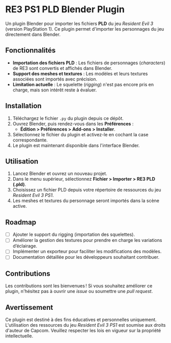 # RE3 PS1 PLD Blender Plugin 

Un plugin Blender pour importer les fichiers **PLD** du jeu _Resident Evil 3_ (version PlayStation 1). Ce plugin permet d'importer les personnages du jeu directement dans Blender.

## Fonctionnalités

- **Importation des fichiers PLD** : Les fichiers de personnages (_characters_) de RE3 sont convertis et affichés dans Blender.
- **Support des meshes et textures** : Les modèles et leurs textures associées sont importés avec précision.
- **Limitation actuelle** : Le squelette (_rigging_) n'est pas encore pris en charge, mais son intérêt reste à évaluer.

## Installation

1. Téléchargez le fichier `.py` du plugin depuis ce dépôt.
2. Ouvrez Blender, puis rendez-vous dans les **Préférences** :
   - **Édition > Préférences > Add-ons > Installer**.
3. Sélectionnez le fichier du plugin et activez-le en cochant la case correspondante.
4. Le plugin est maintenant disponible dans l'interface Blender.

## Utilisation

1. Lancez Blender et ouvrez un nouveau projet.
2. Dans le menu supérieur, sélectionnez **Fichier > Importer > RE3 PLD (.pld)**.
3. Choisissez un fichier PLD depuis votre répertoire de ressources du jeu _Resident Evil 3 PS1_.
4. Les meshes et textures du personnage seront importés dans la scène active.

## Roadmap

- [ ] Ajouter le support du rigging (importation des squelettes).
- [ ] Améliorer la gestion des textures pour prendre en charge les variations d’éclairage.
- [ ] Implémenter un exporteur pour faciliter les modifications des modèles.
- [ ] Documentation détaillée pour les développeurs souhaitant contribuer.

## Contributions

Les contributions sont les bienvenues ! Si vous souhaitez améliorer ce plugin, n'hésitez pas à ouvrir une _issue_ ou soumettre une _pull request_.

## Avertissement

Ce plugin est destiné à des fins éducatives et personnelles uniquement. L'utilisation des ressources du jeu _Resident Evil 3 PS1_ est soumise aux droits d'auteur de Capcom. Veuillez respecter les lois en vigueur sur la propriété intellectuelle.
